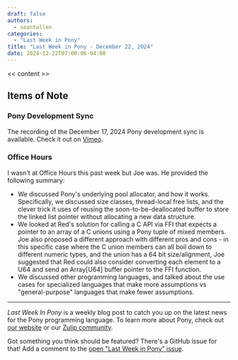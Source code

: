 ```yaml
---
draft: false
authors:
  - seantallen
categories:
  - "Last Week in Pony"
title: "Last Week in Pony - December 22, 2024"
date: 2024-12-22T07:00:06-04:00
---
```


<< content >>

<!-- more -->

## Items of Note

### Pony Development Sync

The recording of the December 17, 2024 Pony development sync is available. Check it out on [Vimeo](https://vimeo.com/1040416322).

### Office Hours

I wasn't at Office Hours this past week but Joe was. He provided the following summary:

- We discussed Pony's underlying pool allocator, and how it works. Specifically, we discussed size classes, thread-local free lists, and the clever trick it uses of reusing the soon-to-be-deallocated buffer to store the linked list pointer without allocating a new data structure.
- We looked at Red's solution for calling a C API via FFI that expects a pointer to an array of a C unions using a Pony tuple of mixed members. Joe also proposed a different approach with different pros and cons - in this specific case where the C union members can all boil down to different numeric types, and the union has a 64 bit size/alignment, Joe suggested that Red could also consider converting each element to a U64 and send an Array[U64] buffer pointer to the FFI function.
- We discussed other programming languages, and talked about the use cases for specialized languages that make more assumptions vs "general-purpose" languages that make fewer assumptions.

---

_Last Week In Pony_ is a weekly blog post to catch you up on the latest news for the Pony programming language. To learn more about Pony, check out [our website](https://ponylang.io) or our [Zulip community](https://ponylang.zulipchat.com).

Got something you think should be featured? There's a GitHub issue for that! Add a comment to the [open "Last Week in Pony" issue](https://github.com/ponylang/ponylang.github.io/issues?q=is%3Aissue+is%3Aopen+label%3Alast-week-in-pony).

